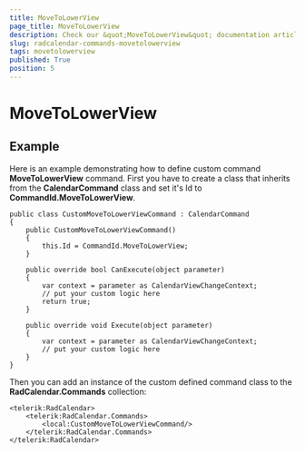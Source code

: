 ```yaml
---
title: MoveToLowerView
page_title: MoveToLowerView
description: Check our &quot;MoveToLowerView&quot; documentation article for RadCalendar for UWP control.
slug: radcalendar-commands-movetolowerview
tags: movetolowerview
published: True
position: 5
---
```


# MoveToLowerView



## Example

Here is an example demonstrating how to define custom command **MoveToLowerView** command. First you have to create a class that inherits from the **CalendarCommand** class and set it's Id to **CommandId.MoveToLowerView**.

	public class CustomMoveToLowerViewCommand : CalendarCommand
	{
	    public CustomMoveToLowerViewCommand()
	    {
	        this.Id = CommandId.MoveToLowerView;
	    }
	
	    public override bool CanExecute(object parameter)
	    {
	        var context = parameter as CalendarViewChangeContext;
	        // put your custom logic here
	        return true;
	    }
	
	    public override void Execute(object parameter)
	    {
	        var context = parameter as CalendarViewChangeContext;
	        // put your custom logic here
	    }
	}

Then you can add an instance of the custom defined command class to the **RadCalendar.Commands** collection:

	<telerik:RadCalendar>
	    <telerik:RadCalendar.Commands>
	        <local:CustomMoveToLowerViewCommand/>
	    </telerik:RadCalendar.Commands>
	</telerik:RadCalendar>